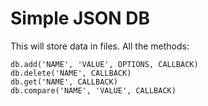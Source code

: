 # Simple JSON DB

This will store data in files.
All the methods:
```
db.add('NAME', 'VALUE', OPTIONS, CALLBACK)
db.delete('NAME', CALLBACK)
db.get('NAME', CALLBACK)
db.compare('NAME', 'VALUE', CALLBACK)
```
